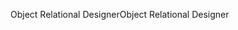 <span data-ttu-id="683b3-101">Object Relational Designer</span><span class="sxs-lookup"><span data-stu-id="683b3-101">Object Relational Designer</span></span>